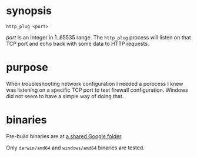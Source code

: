 synopsis
========

    http_plug <port>

_port_ is an integer in 1..65535 range. The `http_plug` process will listen on that TCP port and echo back with some data to HTTP requests.

purpose
=======

When troubleshooting network configuration I needed a porocess I knew was listening on a specific TCP port to test firewall configuration. Windows did not seem to have a simple way of doing that.

binaries
========

Pre-build binaries are at [a shared Google folder](https://drive.google.com/folderview?id=0B3y6CRDewn4hbkFmMmQ1VzNTZFk).

Only `darwin/amd64` and `windows/amd64` binaries are tested.